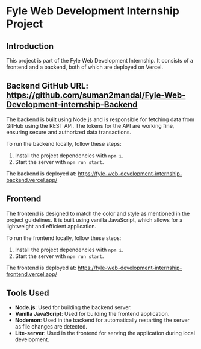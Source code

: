 # Fyle Web Development Internship Project

## Introduction

This project is part of the Fyle Web Development Internship. It consists of a frontend and a backend, both of which are deployed on Vercel.

## Backend GitHub URL: https://github.com/suman2mandal/Fyle-Web-Development-internship-Backend

The backend is built using Node.js and is responsible for fetching data from GitHub using the REST API. The tokens for the API are working fine, ensuring secure and authorized data transactions.

To run the backend locally, follow these steps:

1. Install the project dependencies with `npm i`.
2. Start the server with `npm run start`.

The backend is deployed at: https://fyle-web-development-internship-backend.vercel.app/

## Frontend

The frontend is designed to match the color and style as mentioned in the project guidelines. It is built using vanilla JavaScript, which allows for a lightweight and efficient application. 

To run the frontend locally, follow these steps:

1. Install the project dependencies with `npm i`.
2. Start the server with `npm run start`.

The frontend is deployed at: https://fyle-web-development-internship-frontend.vercel.app/

## Tools Used

- **Node.js**: Used for building the backend server.
- **Vanilla JavaScript**: Used for building the frontend application.
- **Nodemon**: Used in the backend for automatically restarting the server as file changes are detected.
- **Lite-server**: Used in the frontend for serving the application during local development.
